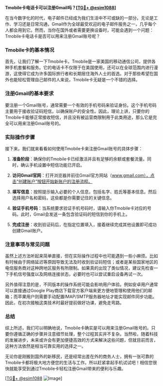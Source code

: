 **Tmobile卡电话卡可以注册Gmail吗？[[TG💪+ @esim1088](https://t.me/s/esim1088)]**

在当今数字化的时代，电子邮件已经成为我们生活中不可或缺的一部分。无论是工作、学习还是日常沟通，Gmail作为全球最受欢迎的电子邮件服务之一，几乎每个人都会用到它。然而，当你在国外或者需要更换设备时，可能会遇到一个问题：Tmobile卡电话卡是否可以用来注册Gmail账号呢？

### Tmobile卡的基本情况

首先，让我们了解一下Tmobile卡。Tmobile是一家美国的移动通信公司，提供各种手机套餐和服务。它的电话卡不仅限于在美国使用，还可以在全球范围内进行漫游，这使得它成为许多国际旅行者和长期居住海外人士的首选。对于那些希望在国外也能轻松管理自己邮件的人来说，Tmobile卡无疑是一个不错的选择。

### 注册Gmail的基本要求

要注册一个Gmail账号，通常需要一个有效的手机号码来验证身份。这个手机号码主要用于接收验证码短信，以确保账户的安全性。因此，理论上讲，只要你的Tmobile卡能够正常接收短信，并且没有被运营商限制用于此类用途，那么它是完全可以用来注册Gmail账号的。

### 实际操作步骤

接下来，我们就来看看如何使用Tmobile卡来注册Gmail账号的具体步骤：

1. **准备阶段**：确保你的Tmobile卡已经激活并且有足够的余额或套餐流量。同时，确认手机设置中短信功能已开启。
   
2. **访问Gmail官网**：打开浏览器并前往Gmail官方网站（www.gmail.com），点击“创建账户”按钮开始新账户的注册流程。

3. **填写信息**：按照提示输入必要的个人信息，包括名字、姓氏等基本信息。然后选择用户名和密码，这些都是你需要记住的关键信息。

4. **验证手机号码**：当系统要求验证手机号码时，请输入你Tmobile卡对应的号码。此时，Gmail会发送一条包含验证码的短信到你的手机上。

5. **完成注册**：收到验证码后，在指定位置填入，接着继续完成其他设置即可成功创建Gmail账户。

### 注意事项与常见问题

虽然上述方法听起来简单直接，但在实际操作过程中也可能遇到一些小麻烦。比如有时候由于网络延迟等原因导致无法及时收到验证码短信；或者是某些国家地区的电信服务商对这种跨地区服务有所限制。如果真的出现了类似情况，建议先检查一下手机信号强度以及网络连接状态，必要时也可以尝试重启设备再试一次。

另外值得注意的是，不同版本的操作系统可能会影响用户体验。例如安卓用户通常可以直接通过Google Play商店下载官方客户端来更方便地管理和使用他们的邮箱；而苹果用户则需要手动配置IMAP/SMTP服务器地址才能实现邮件同步功能。因此，在初次接触这类技术时最好提前做好功课，避免走弯路。

### 总结

综上所述，我们可以明确地说，Tmobile卡确实是可以用来注册Gmail账号的。只要你遵循正确的步骤并注意细节处理，整个过程其实并不复杂。当然啦，随着科技的发展进步，未来或许会有更加便捷高效的方式来解决这些问题，但就目前而言，这种方法依然是相当可靠实用的选择之一。

无论你是刚搬到国外的新移民，还是经常出差在外的商务人士，拥有一张可靠的Tmobile卡都将极大地方便您的生活与工作。所以赶紧拿起手机试试吧！相信您很快就能享受到通过Tmobile卡轻松注册Gmail带来的便利与乐趣。

[[TG💪+ @esim1088](https://t.me/s/esim1088) ![Image](https://i.postimg.cc/4NQfJmqS/Snipaste-2025-05-13-00-14-12.png)]